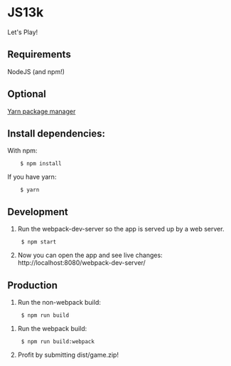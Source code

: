 JS13k
=====

Let's Play!

Requirements
---

NodeJS (and npm!)

Optional
---

[Yarn package manager](https://yarnpkg.com/en/)

Install dependencies:
---
With npm:

        $ npm install

If you have yarn:

        $ yarn

Development
---

1. Run the webpack-dev-server so the app is served up
   by a web server.

        $ npm start

2. Now you can open the app and see live changes:
   http://localhost:8080/webpack-dev-server/

Production
---

1. Run the non-webpack build:

        $ npm run build

<or>

1. Run the webpack build:

        $ npm run build:webpack

2. Profit by submitting dist/game.zip!
